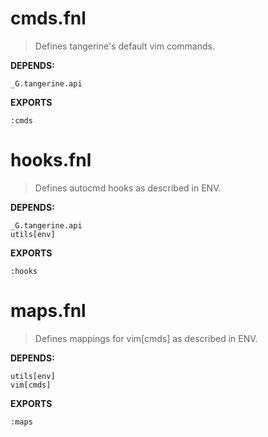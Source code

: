 # cmds.fnl
> Defines tangerine's default vim commands.

**DEPENDS:**
```
_G.tangerine.api
```

**EXPORTS**
```fennel
:cmds
```

# hooks.fnl
> Defines autocmd hooks as described in ENV.

**DEPENDS:**
```
_G.tangerine.api
utils[env]
```

**EXPORTS**
```fennel
:hooks
```

# maps.fnl
> Defines mappings for vim[cmds] as described in ENV.

**DEPENDS:**
```
utils[env]
vim[cmds]
```

**EXPORTS**
```fennel
:maps
```

